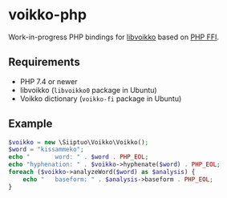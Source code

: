 # voikko-php

Work-in-progress PHP bindings for [libvoikko](https://voikko.puimula.org/) based on [PHP FFI](https://www.php.net/manual/en/book.ffi.php).

## Requirements

- PHP 7.4 or newer
- libvoikko (`libvoikko0` package in Ubuntu)
- Voikko dictionary (`voikko-fi` package in Ubuntu)

## Example

```php
$voikko = new \Siiptuo\Voikko\Voikko();
$word = "kissammeko";
echo "       word: " . $word . PHP_EOL;
echo "hyphenation: " . $voikko->hyphenate($word) . PHP_EOL;
foreach ($voikko->analyzeWord($word) as $analysis) {
    echo "   baseform: " . $analysis->baseform . PHP_EOL;
}
```
